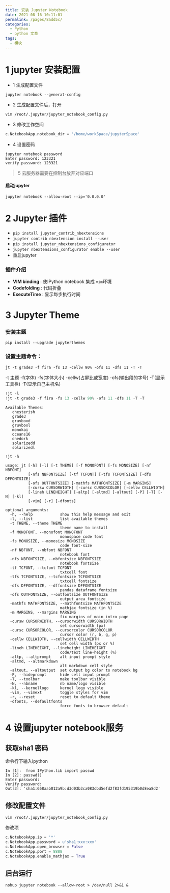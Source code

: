 ```yaml
---
title: 安装 Jupyter Notebook
date: 2021-08-16 10:11:01
permalink: /pages/8add5c/
categories:
  - Python
  - python 文章
tags:
  - 模块
---
```

# 1 jupyter 安装配置

* 1 生成配置文件

```shell
jupyter notebook --generat-config
```

* 2 生成配置文件后，打开

```shell
vim /root/.jupyter/jupyter_notebook_config.py
```

* 3 修改工作空间

```python
c.NotebookApp.notebook_dir = '/home/workSpace/jupyterSpace'
```

* 4 设置密码

```shell
jupyter notebook password
Enter password: 123321
verify password: 123321
```

> 5 云服务器需要在控制台放开对应端口

####  启动jupyter

```shell
jupyter notebook --allow-root --ip='0.0.0.0'
```



# 2 Jupyter 插件
* `pip install jupyter_contrib_nbextensions`
* `jupyter contrib nbextension install --user`
* `pip install jupyter_nbextensions_configurator`
* `jupyter nbextensions_configurator enable --user`
* 重启jupyter

### 插件介绍

* **VIM binding** :  使IPython notebook 集成 `vim`环境
* **Codefolding** : 代码折叠
* **ExecuteTime** : 显示每步执行时间

# 3 Jupyter Theme
### 安装主题

 ```shell
 pip install --upgrade jupyterthemes
 ```

###  设置主题命令：

```shell
jt -t grade3 -f fira -fs 13 -cellw 90% -ofs 11 -dfs 11 -T -T
```
-t 主题 -f(字体)  -fs(字体大小) -cellw(占屏比或宽度)  -ofs(输出段的字号)  -T(显示工具栏)  -T(显示自己主机名)


```python
!jt -l
!jt -t grade3 -f fira -fs 13 -cellw 90% -ofs 11 -dfs 11 -T -T
```

    Available Themes: 
       chesterish
       grade3
       gruvboxd
       gruvboxl
       monokai
       oceans16
       onedork
       solarizedd
       solarizedl



```python
!jt -h
```

    usage: jt [-h] [-l] [-t THEME] [-f MONOFONT] [-fs MONOSIZE] [-nf NBFONT]
              [-nfs NBFONTSIZE] [-tf TCFONT] [-tfs TCFONTSIZE] [-dfs DFFONTSIZE]
              [-ofs OUTFONTSIZE] [-mathfs MATHFONTSIZE] [-m MARGINS]
              [-cursw CURSORWIDTH] [-cursc CURSORCOLOR] [-cellw CELLWIDTH]
              [-lineh LINEHEIGHT] [-altp] [-altmd] [-altout] [-P] [-T] [-N] [-kl]
              [-vim] [-r] [-dfonts]
    
    optional arguments:
      -h, --help            show this help message and exit
      -l, --list            list available themes
      -t THEME, --theme THEME
                            theme name to install
      -f MONOFONT, --monofont MONOFONT
                            monospace code font
      -fs MONOSIZE, --monosize MONOSIZE
                            code font-size
      -nf NBFONT, --nbfont NBFONT
                            notebook font
      -nfs NBFONTSIZE, --nbfontsize NBFONTSIZE
                            notebook fontsize
      -tf TCFONT, --tcfont TCFONT
                            txtcell font
      -tfs TCFONTSIZE, --tcfontsize TCFONTSIZE
                            txtcell fontsize
      -dfs DFFONTSIZE, --dffontsize DFFONTSIZE
                            pandas dataframe fontsize
      -ofs OUTFONTSIZE, --outfontsize OUTFONTSIZE
                            output area fontsize
      -mathfs MATHFONTSIZE, --mathfontsize MATHFONTSIZE
                            mathjax fontsize (in %)
      -m MARGINS, --margins MARGINS
                            fix margins of main intro page
      -cursw CURSORWIDTH, --cursorwidth CURSORWIDTH
                            set cursorwidth (px)
      -cursc CURSORCOLOR, --cursorcolor CURSORCOLOR
                            cursor color (r, b, g, p)
      -cellw CELLWIDTH, --cellwidth CELLWIDTH
                            set cell width (px or %)
      -lineh LINEHEIGHT, --lineheight LINEHEIGHT
                            code/text line-height (%)
      -altp, --altprompt    alt input prompt style
      -altmd, --altmarkdown
                            alt markdown cell style
      -altout, --altoutput  set output bg color to notebook bg
      -P, --hideprompt      hide cell input prompt
      -T, --toolbar         make toolbar visible
      -N, --nbname          nb name/logo visible
      -kl, --kernellogo     kernel logo visible
      -vim, --vimext        toggle styles for vim
      -r, --reset           reset to default theme
      -dfonts, --defaultfonts
                            force fonts to browser default


# 4 设置jupyter notebook服务
## 获取sha1 密码
命令行下输入ipython
```shell
In [1]:  from IPython.lib import passwd
In [2]: passwd()
Enter password: 
Verify password: 
Out[3]: 'sha1:658aab012a9b:d3d03b3ca083dbd5efd2f83fd195319b0d8ea8d2'

```
## 修改配置文件
```shell
vim /root/.jupyter/jupyter_notebook_config.py
```
修改项
```py
c.NotebookApp.ip = '*'  
c.NotebookApp.password = u'sha1:xxx:xxx' 
c.NotebookApp.open_browser = False 
c.NotebookApp.port = 8888
c.NotebookApp.enable_mathjax = True 
```
## 后台运行
```shell
nohup jupyter notebook --allow-root > /dev/null 2>&1 &

